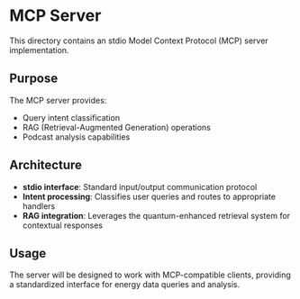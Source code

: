 # MCP Server

This directory contains an stdio Model Context Protocol (MCP) server implementation.

## Purpose

The MCP server provides:
- Query intent classification
- RAG (Retrieval-Augmented Generation) operations
- Podcast analysis capabilities

## Architecture

- **stdio interface**: Standard input/output communication protocol
- **Intent processing**: Classifies user queries and routes to appropriate handlers
- **RAG integration**: Leverages the quantum-enhanced retrieval system for contextual responses

## Usage

The server will be designed to work with MCP-compatible clients, providing a standardized interface for energy data queries and analysis.
